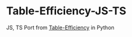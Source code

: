# Table-Efficiency-JS-TS
JS, TS Port from [Table-Efficiency](https://github.com/Pomidorka1234/Table-Efficiency) in Python
